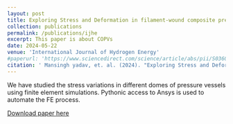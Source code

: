 ```yaml
---
layout: post
title: Exploring Stress and Deformation in filament-wound composite pressure vessel liners using PyMapdl
collection: publications
permalink: /publications/ijhe
excerpt: This paper is about COPVs
date: 2024-05-22
venue: 'International Journal of Hydrogen Energy'
#paperurl: 'https://www.sciencedirect.com/science/article/abs/pii/S0360319924019876'
citation: ' Mansingh yadav, et. al. (2024). "Exploring Stress and Deformation in filament-wound composite pressure vessel liners using PyMapdl" <i>International Journal of Hydrogen Energy</i>.'
---
```


We have studied the stress variations in different domes of pressure vessels using finite element simulations. Pythonic access to Ansys is used to automate the FE process.

[Download paper here](https://www.sciencedirect.com/science/article/abs/pii/S0360319924019876)
